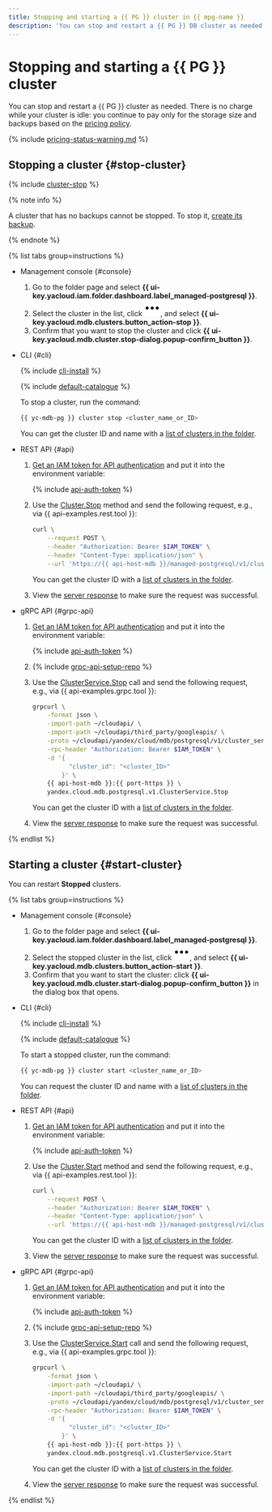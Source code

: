 ```yaml
---
title: Stopping and starting a {{ PG }} cluster in {{ mpg-name }}
description: 'You can stop and restart a {{ PG }} DB cluster as needed. There is no charge while your cluster is idle: you continue to pay only for the storage size and backups.'
---
```


# Stopping and starting a {{ PG }} cluster

You can stop and restart a {{ PG }} cluster as needed. There is no charge while your cluster is idle: you continue to pay only for the storage size and backups based on the [pricing policy](../pricing.md#prices-storage).

{% include [pricing-status-warning.md](../../_includes/mdb/pricing-status-warning.md) %}

## Stopping a cluster {#stop-cluster}

{% include [cluster-stop](../../_includes/mdb/cluster-stop.md) %}

{% note info %}

A cluster that has no backups cannot be stopped. To stop it, [create its backup](../operations/cluster-backups.md#create-backup).

{% endnote %}

{% list tabs group=instructions %}

- Management console {#console}

  1. Go to the folder page and select **{{ ui-key.yacloud.iam.folder.dashboard.label_managed-postgresql }}**.
  1. Select the cluster in the list, click ![options](../../_assets/console-icons/ellipsis.svg), and select **{{ ui-key.yacloud.mdb.clusters.button_action-stop }}**.
  1. Confirm that you want to stop the cluster and click **{{ ui-key.yacloud.mdb.cluster.stop-dialog.popup-confirm_button }}**.

- CLI {#cli}

    {% include [cli-install](../../_includes/cli-install.md) %}

    {% include [default-catalogue](../../_includes/default-catalogue.md) %}

    To stop a cluster, run the command:

    ```bash
    {{ yc-mdb-pg }} cluster stop <cluster_name_or_ID>
    ```

    You can get the cluster ID and name with a [list of clusters in the folder](cluster-list.md#list-clusters).

- REST API {#api}

    1. [Get an IAM token for API authentication](../api-ref/authentication.md) and put it into the environment variable:

        {% include [api-auth-token](../../_includes/mdb/api-auth-token.md) %}

    1. Use the [Cluster.Stop](../api-ref/Cluster/stop.md) method and send the following request, e.g., via {{ api-examples.rest.tool }}:

        ```bash
        curl \
            --request POST \
            --header "Authorization: Bearer $IAM_TOKEN" \
            --header "Content-Type: application/json" \
            --url 'https://{{ api-host-mdb }}/managed-postgresql/v1/clusters/<cluster_ID>:stop'
        ```

        You can get the cluster ID with a [list of clusters in the folder](cluster-list.md#list-clusters).

    1. View the [server response](../api-ref/Cluster/stop.md#yandex.cloud.operation.Operation) to make sure the request was successful.

- gRPC API {#grpc-api}

    1. [Get an IAM token for API authentication](../api-ref/authentication.md) and put it into the environment variable:

        {% include [api-auth-token](../../_includes/mdb/api-auth-token.md) %}

    1. {% include [grpc-api-setup-repo](../../_includes/mdb/grpc-api-setup-repo.md) %}
    1. Use the [ClusterService.Stop](../api-ref/grpc/Cluster/stop.md) call and send the following request, e.g., via {{ api-examples.grpc.tool }}:

        ```bash
        grpcurl \
            -format json \
            -import-path ~/cloudapi/ \
            -import-path ~/cloudapi/third_party/googleapis/ \
            -proto ~/cloudapi/yandex/cloud/mdb/postgresql/v1/cluster_service.proto \
            -rpc-header "Authorization: Bearer $IAM_TOKEN" \
            -d '{
                  "cluster_id": "<cluster_ID>"
                }' \
            {{ api-host-mdb }}:{{ port-https }} \
            yandex.cloud.mdb.postgresql.v1.ClusterService.Stop
        ```

        You can get the cluster ID with a [list of clusters in the folder](cluster-list.md#list-clusters).

    1. View the [server response](../api-ref/grpc/Cluster/stop.md#yandex.cloud.operation.Operation) to make sure the request was successful.

{% endlist %}

## Starting a cluster {#start-cluster}

You can restart **Stopped** clusters.

{% list tabs group=instructions %}

- Management console {#console}

  1. Go to the folder page and select **{{ ui-key.yacloud.iam.folder.dashboard.label_managed-postgresql }}**.
  1. Select the stopped cluster in the list, click ![options](../../_assets/console-icons/ellipsis.svg), and select **{{ ui-key.yacloud.mdb.clusters.button_action-start }}**.
  1. Confirm that you want to start the cluster: click **{{ ui-key.yacloud.mdb.cluster.start-dialog.popup-confirm_button }}** in the dialog box that opens.

- CLI {#cli}

    {% include [cli-install](../../_includes/cli-install.md) %}

    {% include [default-catalogue](../../_includes/default-catalogue.md) %}

    To start a stopped cluster, run the command:

    ```bash
    {{ yc-mdb-pg }} cluster start <cluster_name_or_ID>
    ```

    You can request the cluster ID and name with a [list of clusters in the folder](cluster-list.md#list-clusters).

- REST API {#api}

    1. [Get an IAM token for API authentication](../api-ref/authentication.md) and put it into the environment variable:

        {% include [api-auth-token](../../_includes/mdb/api-auth-token.md) %}

    1. Use the [Cluster.Start](../api-ref/Cluster/start.md) method and send the following request, e.g., via {{ api-examples.rest.tool }}:

        ```bash
        curl \
            --request POST \
            --header "Authorization: Bearer $IAM_TOKEN" \
            --header "Content-Type: application/json" \
            --url 'https://{{ api-host-mdb }}/managed-postgresql/v1/clusters/<cluster_ID>:start'
        ```

        You can get the cluster ID with a [list of clusters in the folder](cluster-list.md#list-clusters).

    1. View the [server response](../api-ref/Cluster/start.md#yandex.cloud.operation.Operation) to make sure the request was successful.

- gRPC API {#grpc-api}

    1. [Get an IAM token for API authentication](../api-ref/authentication.md) and put it into the environment variable:

        {% include [api-auth-token](../../_includes/mdb/api-auth-token.md) %}

    1. {% include [grpc-api-setup-repo](../../_includes/mdb/grpc-api-setup-repo.md) %}
    1. Use the [ClusterService.Start](../api-ref/grpc/Cluster/start.md) call and send the following request, e.g., via {{ api-examples.grpc.tool }}:

        ```bash
        grpcurl \
            -format json \
            -import-path ~/cloudapi/ \
            -import-path ~/cloudapi/third_party/googleapis/ \
            -proto ~/cloudapi/yandex/cloud/mdb/postgresql/v1/cluster_service.proto \
            -rpc-header "Authorization: Bearer $IAM_TOKEN" \
            -d '{
                  "cluster_id": "<cluster_ID>"
                }' \
            {{ api-host-mdb }}:{{ port-https }} \
            yandex.cloud.mdb.postgresql.v1.ClusterService.Start
        ```

        You can get the cluster ID with a [list of clusters in the folder](cluster-list.md#list-clusters).

    1. View the [server response](../api-ref/grpc/Cluster/start.md#yandex.cloud.operation.Operation) to make sure the request was successful.

{% endlist %}
